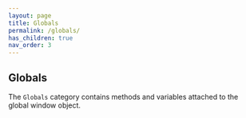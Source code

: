 ```yaml
---
layout: page
title: Globals
permalink: /globals/
has_children: true
nav_order: 3
---
```


## Globals

The `Globals` category contains methods and variables attached to the global window object.